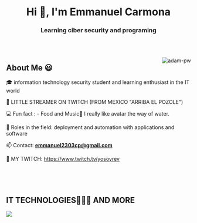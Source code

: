 <h1 align="center">Hi 👋, I'm Emmanuel Carmona</h1>
<h3 align="center">Learning ciber security and programing</h3>

<br>


<br>

<p><img align="right" src="https://github.com/Adam-pw/Adam-pw/blob/main/animation_500_kxa883sd.gif" alt="adam-pw" /></p>

<h2>About Me 😃</h2>
<!--Intro start-->

<p align="left">
🎓 information technology security student and learning enthusiast in the IT world

🎥 LITTLE STREAMER ON TWITCH (FROM MEXICO "ARRIBA EL POZOLE")

💻 Fun fact : - Food and Music🎵 I really like avatar the way of water.

📝 Roles in the field: deployment and automation with applications and software

📫 Contact: **emmanuel2303cp@gmail.com**

🎥 MY TWITCH: https://www.twitch.tv/yosoyrev



<br>


</p>

<br>

<h2 >IT TECHNOLOGIES👨🏻‍💻 AND MORE</h2>
<!--tech stack icons-->
<p align="left">
  <a href="https://skillicons.dev">
    <img src="https://skillicons.dev/icons?i=androidstudio,vscode,linux,git,github,python,postman" />
  </a>
</p>
<br>





      



